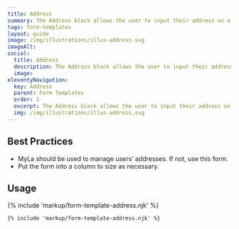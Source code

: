 ```yaml
---
title: Address
summary: The Address block allows the user to input their address on a form.
tags: form-templates
layout: guide
image: /img/illustrations/illus-address.svg
imageAlt: 
social:
  title: Address
  description: The Address block allows the user to input their address on a form.
  image:
eleventyNavigation:
  key: Address
  parent: Form Templates
  order: 1
  excerpt: The Address block allows the user to input their address on a form.
  img: /img/illustrations/illus-address.svg
---
```


## Best Practices

- MyLa should be used to manage users’ addresses. If not, use this form.
- Put the form into a column to size as necessary.

## Usage

{% include 'markup/form-template-address.njk' %}

``` html
{% include 'markup/form-template-address.njk' %}
```
